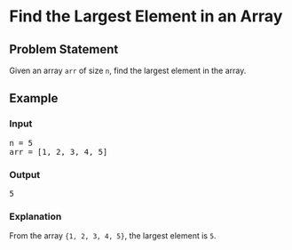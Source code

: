 <h1>Find the Largest Element in an Array</h1>

<h2>Problem Statement</h2>
<p>Given an array <code>arr</code> of size <code>n</code>, find the largest element in the array.</p>

<h2>Example</h2>

<h3>Input</h3>
<pre>
n = 5
arr = [1, 2, 3, 4, 5]
</pre>

<h3>Output</h3>
<pre>
5
</pre>

<h3>Explanation</h3>
<p>From the array <code>{1, 2, 3, 4, 5}</code>, the largest element is <code>5</code>.</p>
